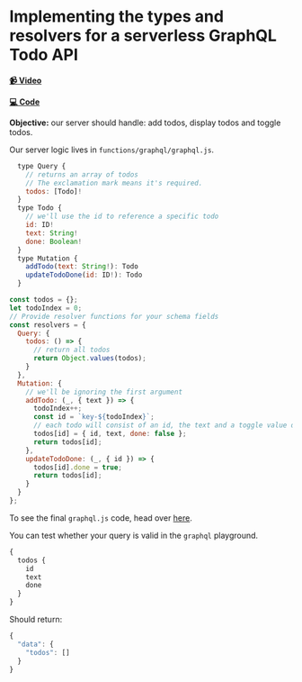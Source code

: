 # Implementing the types and resolvers for a serverless GraphQL Todo API

**[📹 Video](https://egghead.io/lessons/graphql-implementing-the-types-and-resolvers-for-a-serverless-graphql-todo-api?pl=building-a-serverless-jamstack-todo-app-with-netlify-gatsby-graphql-and-faunadb-53bb)**

**[💻 Code](https://github.com/christopherbiscardi/serverless-todo-netlify-fauna-egghead/tree/db36c6518b5cbf130b27b21cd2e3d6e2363bf110)**

**Objective:** our server should handle: add todos, display todos and toggle todos.

Our server logic lives in `functions/graphql/graphql.js`.

```js
  type Query {
    // returns an array of todos
    // The exclamation mark means it's required.
    todos: [Todo]!
  }
  type Todo {
    // we'll use the id to reference a specific todo
    id: ID!
    text: String!
    done: Boolean!
  }
  type Mutation {
    addTodo(text: String!): Todo
    updateTodoDone(id: ID!): Todo
  }

const todos = {};
let todoIndex = 0;
// Provide resolver functions for your schema fields
const resolvers = {
  Query: {
    todos: () => {
      // return all todos
      return Object.values(todos);
    }
  },
  Mutation: {
    // we'll be ignoring the first argument
    addTodo: (_, { text }) => {
      todoIndex++;
      const id = `key-${todoIndex}`;
      // each todo will consist of an id, the text and a toggle value done: true, done: false
      todos[id] = { id, text, done: false };
      return todos[id];
    },
    updateTodoDone: (_, { id }) => {
      todos[id].done = true;
      return todos[id];
    }
  }
};
```

To see the final `graphql.js` code, head over [here](https://github.com/ChristopherBiscardi/serverless-todo-netlify-fauna-egghead/blob/db36c6518b5cbf130b27b21cd2e3d6e2363bf110/functions/graphql/graphql.js).

You can test whether your query is valid in the `graphql` playground.

```js
{
  todos {
    id
    text
    done
  }
}
```

Should return:

```js
{
  "data": {
    "todos": []
  }
}
```